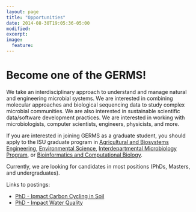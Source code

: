 ```yaml
---
layout: page
title: "Opportunities"
date: 2014-08-30T19:05:36-05:00
modified:
excerpt:
image:
  feature:
---
```


# Become one of the GERMS! #

We take an interdisciplinary approach to understand and manage natural and engineering microbial systems.  We are interested in combining molecular approaches and biological sequencing data to study complex microbial communities.  We are also interested in sustainable scientific data/software development practices.  We are interested in working with microbiologists, computer scientists, engineers, physicists, and more.  

If you are interested in joining GERMS as a graduate student, you should apply to the ISU graduate program in [Agricultural and Biosystems Engineering](http://www.abe.iastate.edu/prospective-students/apply-today/), [Environmental Science](http://www.ensci.iastate.edu/grad/applying.html), [Interdepartmental Microbiology Program](http://www.micro.iastate.edu/), or [Bioinformatics and Computational Biology](http://www.bcb.iastate.edu/Prospect.html#Apply).    

Currently, we are looking for candidates in most positions (PhDs, Masters, and undergraduates).  

Links to postings:

* [PhD - Ipmact Carbon Cycling in Soil](http://germslab.org/articles/phd-student-wanted-impact-carbon-cyling-in-soil)
* [PhD - Impact Water Quality](http://germslab.org/articles/phd-student-microbial-measurements-of-water-quality)



